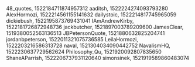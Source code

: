 48_quotes, 1522184711874957312
aaditsh, 1522224274093793280
AlexHormozi, 1522214561155141632
dailystoic, 1522214817745965059
dickiebush, 1522195873769431041
IAmAndrewKirby, 1522181726872948736
jackbutcher, 1521897003789209600
JamesClear, 1519380052563136513
JBPetersonQuote, 1521880632825204741
jordanbpeterson, 1522011321075736585
LeilaHormozi, 1522203216586313728
naval, 1521304034090442752
NavalismHQ, 1522230637729562624
Philosophy_Qu, 1521920092807835650
ShaneAParrish, 1522206737931120640
simonsinek, 1521919589860483074
